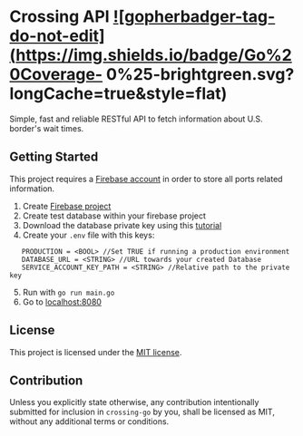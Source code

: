 # Crossing API <a href='https://github.com/jpoles1/gopherbadger' target='_blank'>![gopherbadger-tag-do-not-edit](https://img.shields.io/badge/Go%20Coverage- 0%25-brightgreen.svg?longCache=true&style=flat)</a>

Simple, fast and reliable RESTful API to fetch information about U.S. border's wait times.

## Getting Started

This project requires a [Firebase account](https://console.firebase.google.com/) in order to store all ports related information.

1. Create [Firebase project](https://console.firebase.google.com/)
2. Create test database within your firebase project
3. Download the database private key using this [tutorial](https://firebase.google.com/docs/admin/setup/#initialize-sdk)
4. Create your `.env`  file with this keys:

```env
   PRODUCTION = <BOOL> //Set TRUE if running a production environment
   DATABASE_URL = <STRING> //URL towards your created Database
   SERVICE_ACCOUNT_KEY_PATH = <STRING> //Relative path to the private key
```

5. Run with `go run main.go`
6. Go to [localhost:8080](localhost:8080)

## License

This project is licensed under the [MIT license](https://github.com/carllerche/tower-web/blob/master/LICENSE).

## Contribution

Unless you explicitly state otherwise, any contribution intentionally submitted for inclusion in
`crossing-go` by you, shall be licensed as MIT, without any additional terms or conditions.
